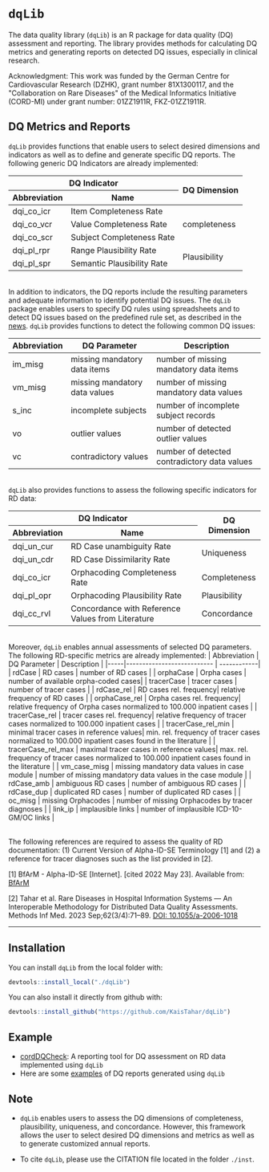 # `dqLib`

The data quality library (`dqLib`) is an R package for data quality (DQ) assessment and reporting. The library provides methods for calculating DQ metrics and generating reports on detected DQ issues, especially in clinical research.


Acknowledgment: This work was funded by the German Centre for Cardiovascular Research (DZHK), grant number 81X1300117, and the "Collaboration on Rare Diseases" of the Medical Informatics Initiative (CORD-MI) under grant number: 01ZZ1911R, FKZ-01ZZ1911R.

## DQ Metrics and Reports
`dqLib` provides functions that enable users to select desired dimensions and indicators as well as to define and generate specific DQ reports. The following generic DQ Indicators are already implemented:

<table>
    <thead>
        <tr>
            <th colspan="2">DQ Indicator </th>
            <th rowspan=2>DQ Dimension</th>
        </tr>
       <tr>
            <th>Abbreviation </th>
            <th>Name </th>
       </tr>
    </thead>
    <tbody>
        <tr>
            <td>dqi_co_icr</td>
            <td >Item Completeness Rate</td>
            <td rowspan=3>completeness</td>
        </tr>
        <tr>
            <td>dqi_co_vcr</td>
            <td>Value Completeness Rate</td>
        </tr>
	 <tr>
            <td>dqi_co_scr</td>
            <td>Subject Completeness Rate</td>
        </tr>
        <tr>
            <td>dqi_pl_rpr</td>
           <td > Range Plausibility Rate </td>
           <td rowspan=2>Plausibility</td>
        </tr>
            <td>dqi_pl_spr</td>
           <td > Semantic Plausibility Rate </td>
        </tr>
    </tbody>
</table>
  
<br />  In addition to indicators, the DQ reports include the resulting parameters and adequate information to identify potential DQ issues. The `dqLib` package enables users to specify DQ rules using spreadsheets and to detect DQ issues based on the predefined rule set, as described in the [news](https://github.com/KaisTahar/dqLib/blob/bmc_dqLib/NEWS.md). `dqLib` provides functions to detect the following common DQ issues:
  
  | Abbreviation | DQ Parameter | Description |
  |-----|--------------------------- | ------------|
  |  im_misg | missing mandatory data items |  number of missing mandatory data items|
  |  vm_misg | missing mandatory data values| number of missing mandatory data values|
  |  s_inc | incomplete subjects |  number of incomplete subject records|
  |  vo | outlier values | number of detected outlier values  |
  |  vc | contradictory values | number of detected contradictory data values  |
  
<br /> `dqLib` also provides functions to assess the following specific indicators for RD data: 
<table>
    <thead>
        <tr>
            <th colspan="2"> DQ Indicator </th>
            <th rowspan=2> DQ Dimension</th>
        </tr>
       <tr>
            <th>Abbreviation </th>
            <th>Name </th>
       </tr>
    </thead>
    <tbody>
       <tr>
            <td> dqi_un_cur </td>
            <td > RD Case unambiguity Rate </td>
             <td rowspan=2 > Uniqueness</td>
        </tr>
         <tr>
            <td> dqi_un_cdr </td>
            <td > RD Case Dissimilarity Rate </td>
        </tr>
        <tr>
            <td>dqi_co_icr</td>
           <td >Orphacoding Completeness Rate </td>
            <td >Completeness</td>
        </tr>
        <tr>
            <td> dqi_pl_opr </td>
           <td > Orphacoding Plausibility Rate </td>
          <td >Plausibility</td>
        </tr>
        <tr>
            <td> dqi_cc_rvl </td>
            <td> Concordance with Reference Values from Literature </td>
            <td >Concordance</td>
        </tr>
    </tbody>
</table>

<br /> Moreover, `dqLib` enables annual assessments of selected DQ parameters. The following RD-specific metrics are already implemented: 
  | Abbreviation | DQ Parameter | Description |
  |-----|--------------------------- | ------------|
  |  rdCase | RD cases | number of RD cases |
  |  orphaCase | Orpha cases | number of available orpha-coded cases|
  |  tracerCase | tracer cases |  number of tracer cases |
  |  rdCase_rel | RD cases rel. frequency| relative frequency of RD cases |
  |  orphaCase_rel | Orpha cases rel. frequency| relative frequency of Orpha cases normalized to 100.000 inpatient cases |
  |  tracerCase_rel | tracer cases rel. frequency| relative frequency of tracer cases normalized to 100.000 inpatient cases  |
  |  tracerCase_rel_min | minimal tracer cases in reference values| min. rel. frequency of tracer cases normalized to 100.000 inpatient cases found in the literature |
  |  tracerCase_rel_max  | maximal tracer cases in reference values| max. rel. frequency of tracer cases normalized to 100.000 inpatient cases found in the literature   |
  |  vm_case_misg | missing mandatory data values in case module |  number of missing mandatory data values in the case module |
  |  rdCase_amb | ambiguous RD cases | number of ambiguous RD cases |
  |  rdCase_dup | duplicated RD cases |  number of duplicated RD cases |
  |  oc_misg | missing Orphacodes |  number of missing Orphacodes by tracer diagnoses |
  |  link_ip | implausible links | number of implausible ICD-10-GM/OC links |

<br /> The following references are required to assess the quality of RD documentation: (1) Current Version of Alpha-ID-SE Terminology [1] and (2) a reference for tracer diagnoses such as the list provided in [2].

  [1] BfArM - Alpha-ID-SE [Internet]. [cited 2022 May 23]. Available from: [BfArM](https://www.bfarm.de/EN/Code-systems/Terminologies/Alpha-ID-SE/_node.html)
 
  [2] Tahar et al. Rare Diseases in Hospital Information Systems — An Interoperable Methodology for Distributed Data Quality Assessments. Methods Inf Med. 2023 Sep;62(3/4):71–89. [DOI: 10.1055/a-2006-1018](https://www.thieme-connect.com/products/ejournals/abstract/10.1055/a-2006-1018)
  
------------------------------------------------------------------------

## Installation

You can install `dqLib` from the local folder with:

``` r
devtools::install_local("./dqLib")
```
You can also install it directly from github with:

``` r
devtools::install_github("https://github.com/KaisTahar/dqLib")
```
## Example

- [cordDQCheck](https://github.com/KaisTahar/cordDqChecker/blob/bmc_dqTools/Local/cordDqChecker.R): A reporting tool for DQ assessment on RD data implemented using `dqLib`
- Here are some [examples](https://github.com/KaisTahar/cordDqChecker/tree/bmc_dqTools/Local/Data/Export) of DQ reports generated using `dqLib`

## Note
- `dqLib` enables users to assess the DQ dimensions of completeness, plausibility, uniqueness, and concordance. However, this framework allows the user to select desired DQ dimensions and metrics as well as to generate customized annual reports.

- To cite `dqLib`, please use the CITATION file located in the folder `./inst`.
